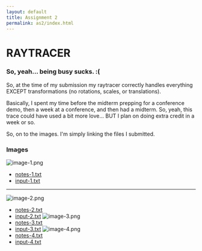 ```yaml
---
layout: default
title: Assignment 2
permalink: as2/index.html
---
```


# RAYTRACER

### So, yeah... being busy sucks. :(

So, at the time of my submission my raytracer correctly handles everything 
EXCEPT transformations (no rotations, scales, or translations).

Basically, I spent my time before the midterm prepping for a conference demo, 
then a week at a conference, and then had a midterm. So, yeah, this trace could
have used a bit more love... BUT I plan on doing extra credit in a week or so.

So, on to the images. I'm simply linking the files I submitted.

### Images
![image-1.png](image-1.png)
* [notes-1.txt](notes-1.txt)
* [input-1.txt](input-1.txt)
***
![image-2.png](image-2.png)
* [notes-2.txt](notes-2.txt)
* [input-2.txt](input-2.txt)
![image-3.png](image-3.png)
* [notes-3.txt](notes-3.txt)
* [input-3.txt](input-3.txt)
![image-4.png](image-4.png)
* [notes-4.txt](notes-4.txt)
* [input-4.txt](input-4.txt)